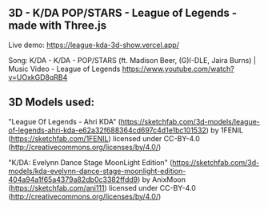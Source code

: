 ## 3D - K/DA POP/STARS - League of Legends - made with Three.js

Live demo: https://league-kda-3d-show.vercel.app/

Song: K/DA - K/DA - POP/STARS (ft. Madison Beer, (G)I-DLE, Jaira Burns) | Music Video - League of Legends https://www.youtube.com/watch?v=UOxkGD8qRB4

## 3D Models used:

"League Of Legends - Ahri KDA" (https://sketchfab.com/3d-models/league-of-legends-ahri-kda-e62a32f688364cd697c4d1e1bc101532) by 1FENIL (https://sketchfab.com/1FENIL) licensed under CC-BY-4.0 (http://creativecommons.org/licenses/by/4.0/)

"K/DA: Evelynn Dance Stage MoonLight Edition" (https://sketchfab.com/3d-models/kda-evelynn-dance-stage-moonlight-edition-404a94a1f65a4379a82db0c3382ffdd9) by AnixMoon (https://sketchfab.com/ani111) licensed under CC-BY-4.0 (http://creativecommons.org/licenses/by/4.0/)


